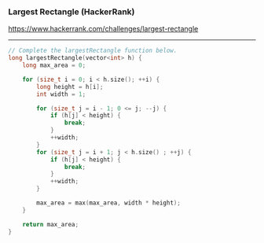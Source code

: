### Largest Rectangle (HackerRank)

<https://www.hackerrank.com/challenges/largest-rectangle>

---

```C++
// Complete the largestRectangle function below.
long largestRectangle(vector<int> h) {
    long max_area = 0;

    for (size_t i = 0; i < h.size(); ++i) {
        long height = h[i];
        int width = 1;

        for (size_t j = i - 1; 0 <= j; --j) {
            if (h[j] < height) {
                break;
            }
            ++width;
        }
        for (size_t j = i + 1; j < h.size() ; ++j) {
            if (h[j] < height) {
                break;
            }
            ++width;
        }

        max_area = max(max_area, width * height);
    }

    return max_area;
}
```
